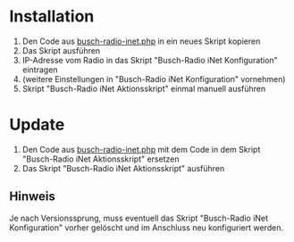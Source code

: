 # Installation
1. Den Code aus [busch-radio-inet.php](busch-radio-inet.php) in ein neues Skript kopieren
2. Das Skript ausführen
3. IP-Adresse vom Radio in das Skript "Busch-Radio iNet Konfiguration" eintragen
4. (weitere Einstellungen in "Busch-Radio iNet Konfiguration" vornehmen)
5. Skript "Busch-Radio iNet Aktionsskript" einmal manuell ausführen

# Update
1. Den Code aus [busch-radio-inet.php](busch-radio-inet.php) mit dem Code in dem Skript "Busch-Radio iNet Aktionsskript" ersetzen
2. Das Skript "Busch-Radio iNet Aktionsskript" ausführen

## Hinweis
Je nach Versionssprung, muss eventuell das Skript "Busch-Radio iNet Konfiguration" vorher gelöscht und im Anschluss neu konfiguriert werden.
